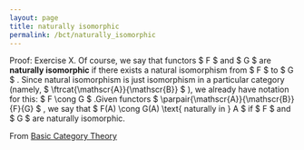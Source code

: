 ```yaml
---
layout: page
title: naturally isomorphic
permalink: /bct/naturally_isomorphic
---
```

Proof: Exercise X. Of course, we say that functors $ F $ and $ G $ are **naturally isomorphic** if there exists a natural isomorphism from $ F $ to $ G $ . Since natural isomorphism is just isomorphism in a particular category (namely, $ \ftrcat{\mathscr{A}}{\mathscr{B}} $ ), we already have notation for this: $ F \cong G $ .Given functors $ \parpair{\mathscr{A}}{\mathscr{B}}{F}{G} $ , we say that $ F(A) \cong G(A) \text{ naturally in } A $ if $ F $ and $ G $ are naturally isomorphic.


From [Basic Category Theory](https://mathgloss.github.io/MathGloss/bct.html)